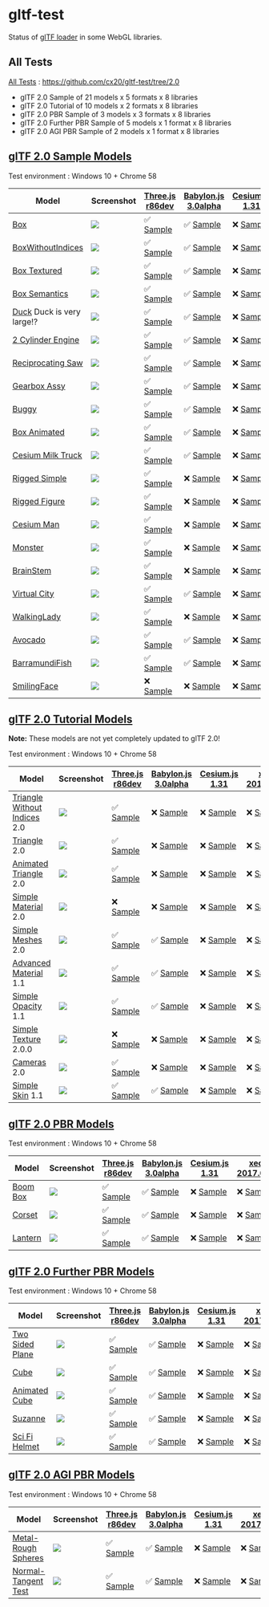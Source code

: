 # gltf-test

Status of [glTF loader](https://github.com/KhronosGroup/glTF#webgl-engines) in some WebGL libraries.

## All Tests

[All Tests]( https://cdn.rawgit.com/cx20/gltf-test/76ef9bba5283658eefb6914c2d20a17fc300826e/index.html ) : https://github.com/cx20/gltf-test/tree/2.0
- glTF 2.0 Sample of 21 models x 5 formats x 8 libraries
- glTF 2.0 Tutorial of 10 models x 2 formats x 8 libraries
- glTF 2.0 PBR Sample of 3 models x 3 formats x 8 libraries
- glTF 2.0 Further PBR Sample of 5 models x 1 format x 8 libraries
- glTF 2.0 AGI PBR Sample of 2 models x 1 format x 8 libraries

## [glTF 2.0 Sample Models](https://github.com/lasalvavida/glTF-Sample-Models/tree/2.0/2.0)

Test environment : Windows 10 + Chrome 58

|Model                                               |Screenshot                                                    |[Three.js r86dev](https://github.com/mrdoob/three.js/tree/dev/examples/js/loaders/GLTF2Loader.js)                                                                           |[Babylon.js 3.0alpha](https://github.com/BabylonJS/Babylon.js/tree/master/loaders/src/glTF)                                                                                                     |[Cesium.js 1.31](https://github.com/AnalyticalGraphicsInc/cesium/)                                                                                             |[xeogl 2017.04.24](https://github.com/xeolabs/xeogl/tree/master/src/models/gltf)                                                                                             |[GLBoost r2dev](https://github.com/emadurandal/GLBoost/blob/master/src/js/middle_level/loader/GLTFLoader.js)                                                                     |[Grimoire.js 2017.05.08](https://github.com/GrimoireGL/grimoirejs-gltf)                                                                                                             |
|----------------------------------------------------|--------------------------------------------------------------|----------------------------------------------------------------------------------------------------------------------------------------------------------------------------|------------------------------------------------------------------------------------------------------------------------------------------------------------------------------------------------|---------------------------------------------------------------------------------------------------------------------------------------------------------------|-----------------------------------------------------------------------------------------------------------------------------------------------------------------------------|---------------------------------------------------------------------------------------------------------------------------------------------------------------------------------|------------------------------------------------------------------------------------------------------------------------------------------------------------------------------------|
|[Box](sampleModels/Box)                             |![](sampleModels/Box/screenshot/screenshot.png)               |:white_check_mark: [Sample](https://cdn.rawgit.com/cx20/gltf-test/76ef9bba5283658eefb6914c2d20a17fc300826e/examples/threejs/index.html?model=Box&scale=1)                   |:white_check_mark: [Sample](https://cdn.rawgit.com/cx20/gltf-test/76ef9bba5283658eefb6914c2d20a17fc300826e/examples/babylonjs/index.html?model=Box&scale=1)                                     |:x: [Sample](https://cdn.rawgit.com/cx20/gltf-test/76ef9bba5283658eefb6914c2d20a17fc300826e/examples/cesium/index.html?model=Box)               |:x: [Sample](https://cdn.rawgit.com/cx20/gltf-test/76ef9bba5283658eefb6914c2d20a17fc300826e/examples/xeogl/index.html?model=Box&scale=1)                                                    |:x: [Sample](https://cdn.rawgit.com/cx20/gltf-test/76ef9bba5283658eefb6914c2d20a17fc300826e/examples/glboost/index.html?model=Box&scale=1)                                       |:x: [Sample](https://cdn.rawgit.com/cx20/gltf-test/76ef9bba5283658eefb6914c2d20a17fc300826e/examples/grimoiregl/index.html?model=Box&scale=1)                                       |
|[BoxWithoutIndices](sampleModels/BoxWithoutIndices) |![](sampleModels/BoxWithoutIndices/screenshot/screenshot.png) |:white_check_mark: [Sample](https://cdn.rawgit.com/cx20/gltf-test/76ef9bba5283658eefb6914c2d20a17fc300826e/examples/threejs/index.html?model=BoxWithoutIndices&scale=1)     |:white_check_mark: [Sample](https://cdn.rawgit.com/cx20/gltf-test/76ef9bba5283658eefb6914c2d20a17fc300826e/examples/babylonjs/index.html?model=BoxWithoutIndices&scale=1)                       |:x: [Sample](https://cdn.rawgit.com/cx20/gltf-test/76ef9bba5283658eefb6914c2d20a17fc300826e/examples/cesium/index.html?model=BoxWithoutIndices) |:x: [Sample](https://cdn.rawgit.com/cx20/gltf-test/76ef9bba5283658eefb6914c2d20a17fc300826e/examples/xeogl/index.html?model=BoxWithoutIndices&scale=1)                                      |:x: [Sample](https://cdn.rawgit.com/cx20/gltf-test/76ef9bba5283658eefb6914c2d20a17fc300826e/examples/glboost/index.html?model=BoxWithoutIndices&scale=1)                         |:x: [Sample](https://cdn.rawgit.com/cx20/gltf-test/76ef9bba5283658eefb6914c2d20a17fc300826e/examples/grimoiregl/index.html?model=BoxWithoutIndices&scale=1)                         |
|[Box Textured](sampleModels/BoxTextured)            |![](sampleModels/BoxTextured/screenshot/screenshot.png)       |:white_check_mark: [Sample](https://cdn.rawgit.com/cx20/gltf-test/76ef9bba5283658eefb6914c2d20a17fc300826e/examples/threejs/index.html?model=BoxTextured&scale=1)           |:white_check_mark: [Sample](https://cdn.rawgit.com/cx20/gltf-test/76ef9bba5283658eefb6914c2d20a17fc300826e/examples/babylonjs/index.html?model=BoxTextured&scale=1)                             |:x: [Sample](https://cdn.rawgit.com/cx20/gltf-test/76ef9bba5283658eefb6914c2d20a17fc300826e/examples/cesium/index.html?model=BoxTextured)       |:x: [Sample](https://cdn.rawgit.com/cx20/gltf-test/76ef9bba5283658eefb6914c2d20a17fc300826e/examples/xeogl/index.html?model=BoxTextured&scale=1)                                            |:x: [Sample](https://cdn.rawgit.com/cx20/gltf-test/76ef9bba5283658eefb6914c2d20a17fc300826e/examples/glboost/index.html?model=BoxTextured&scale=1)                               |:white_check_mark: [Sample](https://cdn.rawgit.com/cx20/gltf-test/76ef9bba5283658eefb6914c2d20a17fc300826e/examples/grimoiregl/index.html?model=BoxTextured&scale=1)                |
|[Box Semantics](sampleModels/BoxSemantics)          |![](sampleModels/BoxSemantics/screenshot/screenshot.png)      |:white_check_mark: [Sample](https://cdn.rawgit.com/cx20/gltf-test/76ef9bba5283658eefb6914c2d20a17fc300826e/examples/threejs/index.html?model=BoxSemantics&scale=1)          |:white_check_mark: [Sample](https://cdn.rawgit.com/cx20/gltf-test/76ef9bba5283658eefb6914c2d20a17fc300826e/examples/babylonjs/index.html?model=BoxSemantics&scale=1)                            |:x: [Sample](https://cdn.rawgit.com/cx20/gltf-test/76ef9bba5283658eefb6914c2d20a17fc300826e/examples/cesium/index.html?model=BoxSemantics)      |:x: [Sample](https://cdn.rawgit.com/cx20/gltf-test/76ef9bba5283658eefb6914c2d20a17fc300826e/examples/xeogl/index.html?model=BoxSemantics&scale=1)                                           |:x: [Sample](https://cdn.rawgit.com/cx20/gltf-test/76ef9bba5283658eefb6914c2d20a17fc300826e/examples/glboost/index.html?model=BoxSemantics&scale=1)                              |:white_check_mark: [Sample](https://cdn.rawgit.com/cx20/gltf-test/76ef9bba5283658eefb6914c2d20a17fc300826e/examples/grimoiregl/index.html?model=BoxSemantics&scale=1)               |
|[Duck](sampleModels/Duck) Duck is very large!?      |![](sampleModels/Duck/screenshot/screenshot.png)              |:white_check_mark: [Sample](https://cdn.rawgit.com/cx20/gltf-test/76ef9bba5283658eefb6914c2d20a17fc300826e/examples/threejs/index.html?model=Duck&scale=1)                  |:white_check_mark: [Sample](https://cdn.rawgit.com/cx20/gltf-test/76ef9bba5283658eefb6914c2d20a17fc300826e/examples/babylonjs/index.html?model=Duck&scale=1)                                    |:x: [Sample](https://cdn.rawgit.com/cx20/gltf-test/76ef9bba5283658eefb6914c2d20a17fc300826e/examples/cesium/index.html?model=Duck)              |:x: [Sample](https://cdn.rawgit.com/cx20/gltf-test/76ef9bba5283658eefb6914c2d20a17fc300826e/examples/xeogl/index.html?model=Duck&scale=1)                                                   |:x: [Sample](https://cdn.rawgit.com/cx20/gltf-test/76ef9bba5283658eefb6914c2d20a17fc300826e/examples/glboost/index.html?model=Duck&scale=1)                                      |:white_check_mark: [Sample](https://cdn.rawgit.com/cx20/gltf-test/76ef9bba5283658eefb6914c2d20a17fc300826e/examples/grimoiregl/index.html?model=Duck&scale=1)                       |
|[2 Cylinder Engine](sampleModels/2CylinderEngine)   |![](sampleModels/2CylinderEngine/screenshot/screenshot.png)   |:white_check_mark: [Sample](https://cdn.rawgit.com/cx20/gltf-test/76ef9bba5283658eefb6914c2d20a17fc300826e/examples/threejs/index.html?model=2CylinderEngine&scale=0.005)   |:white_check_mark: [Sample](https://cdn.rawgit.com/cx20/gltf-test/76ef9bba5283658eefb6914c2d20a17fc300826e/examples/babylonjs/index.html?model=2CylinderEngine&scale=0.005)                     |:x: [Sample](https://cdn.rawgit.com/cx20/gltf-test/76ef9bba5283658eefb6914c2d20a17fc300826e/examples/cesium/index.html?model=2CylinderEngine)   |:x: [Sample](https://cdn.rawgit.com/cx20/gltf-test/76ef9bba5283658eefb6914c2d20a17fc300826e/examples/xeogl/index.html?model=2CylinderEngine&scale=0.005)                                    |:x: [Sample](https://cdn.rawgit.com/cx20/gltf-test/76ef9bba5283658eefb6914c2d20a17fc300826e/examples/glboost/index.html?model=2CylinderEngine&scale=0.005)                       |:x: [Sample](https://cdn.rawgit.com/cx20/gltf-test/76ef9bba5283658eefb6914c2d20a17fc300826e/examples/grimoiregl/index.html?model=2CylinderEngine&scale=0.005)                       |
|[Reciprocating Saw](sampleModels/ReciprocatingSaw)  |![](sampleModels/ReciprocatingSaw/screenshot/screenshot.png)  |:white_check_mark: [Sample](https://cdn.rawgit.com/cx20/gltf-test/76ef9bba5283658eefb6914c2d20a17fc300826e/examples/threejs/index.html?model=ReciprocatingSaw&scale=0.01)   |:white_check_mark: [Sample](https://cdn.rawgit.com/cx20/gltf-test/76ef9bba5283658eefb6914c2d20a17fc300826e/examples/babylonjs/index.html?model=ReciprocatingSaw&scale=0.01)                     |:x: [Sample](https://cdn.rawgit.com/cx20/gltf-test/76ef9bba5283658eefb6914c2d20a17fc300826e/examples/cesium/index.html?model=ReciprocatingSaw)  |:x: [Sample](https://cdn.rawgit.com/cx20/gltf-test/76ef9bba5283658eefb6914c2d20a17fc300826e/examples/xeogl/index.html?model=ReciprocatingSaw&scale=0.01)                                    |:x: [Sample](https://cdn.rawgit.com/cx20/gltf-test/76ef9bba5283658eefb6914c2d20a17fc300826e/examples/glboost/index.html?model=ReciprocatingSaw&scale=0.01)                       |:x: [Sample](https://cdn.rawgit.com/cx20/gltf-test/76ef9bba5283658eefb6914c2d20a17fc300826e/examples/grimoiregl/index.html?model=ReciprocatingSaw&scale=0.01)                       |
|[Gearbox Assy](sampleModels/GearboxAssy)            |![](sampleModels/GearboxAssy/screenshot/screenshot.png)       |:white_check_mark: [Sample](https://cdn.rawgit.com/cx20/gltf-test/76ef9bba5283658eefb6914c2d20a17fc300826e/examples/threejs/index.html?model=GearboxAssy&scale=1)           |:white_check_mark: [Sample](https://cdn.rawgit.com/cx20/gltf-test/76ef9bba5283658eefb6914c2d20a17fc300826e/examples/babylonjs/index.html?model=GearboxAssy&scale=1)                             |:x: [Sample](https://cdn.rawgit.com/cx20/gltf-test/76ef9bba5283658eefb6914c2d20a17fc300826e/examples/cesium/index.html?model=GearboxAssy)       |:x: [Sample](https://cdn.rawgit.com/cx20/gltf-test/76ef9bba5283658eefb6914c2d20a17fc300826e/examples/xeogl/index.html?model=GearboxAssy&scale=1)                                            |:x: [Sample](https://cdn.rawgit.com/cx20/gltf-test/76ef9bba5283658eefb6914c2d20a17fc300826e/examples/glboost/index.html?model=GearboxAssy&scale=1)                               |:x: [Sample](https://cdn.rawgit.com/cx20/gltf-test/76ef9bba5283658eefb6914c2d20a17fc300826e/examples/grimoiregl/index.html?model=GearboxAssy&scale=1)                               |
|[Buggy](sampleModels/Buggy)                         |![](sampleModels/Buggy/screenshot/screenshot.png)             |:white_check_mark: [Sample](https://cdn.rawgit.com/cx20/gltf-test/76ef9bba5283658eefb6914c2d20a17fc300826e/examples/threejs/index.html?model=Buggy&scale=0.02)              |:white_check_mark: [Sample](https://cdn.rawgit.com/cx20/gltf-test/76ef9bba5283658eefb6914c2d20a17fc300826e/examples/babylonjs/index.html?model=Buggy&scale=0.02)                                |:x: [Sample](https://cdn.rawgit.com/cx20/gltf-test/76ef9bba5283658eefb6914c2d20a17fc300826e/examples/cesium/index.html?model=Buggy)             |:x: [Sample](https://cdn.rawgit.com/cx20/gltf-test/76ef9bba5283658eefb6914c2d20a17fc300826e/examples/xeogl/index.html?model=Buggy&scale=0.02)                                               |:x: [Sample](https://cdn.rawgit.com/cx20/gltf-test/76ef9bba5283658eefb6914c2d20a17fc300826e/examples/glboost/index.html?model=Buggy&scale=0.02)                                  |:x: [Sample](https://cdn.rawgit.com/cx20/gltf-test/76ef9bba5283658eefb6914c2d20a17fc300826e/examples/grimoiregl/index.html?model=Buggy&scale=0.02)                                  |
|[Box Animated](sampleModels/BoxAnimated)            |![](sampleModels/BoxAnimated/screenshot/screenshot.gif)       |:white_check_mark: [Sample](https://cdn.rawgit.com/cx20/gltf-test/76ef9bba5283658eefb6914c2d20a17fc300826e/examples/threejs/index.html?model=BoxAnimated&scale=0.5)         |:white_check_mark: [Sample](https://cdn.rawgit.com/cx20/gltf-test/76ef9bba5283658eefb6914c2d20a17fc300826e/examples/babylonjs/index.html?model=BoxAnimated&scale=0.5)                           |:x: [Sample](https://cdn.rawgit.com/cx20/gltf-test/76ef9bba5283658eefb6914c2d20a17fc300826e/examples/cesium/index.html?model=BoxAnimated)                      |:x: [Sample](https://cdn.rawgit.com/cx20/gltf-test/76ef9bba5283658eefb6914c2d20a17fc300826e/examples/xeogl/index.html?model=BoxAnimated&scale=0.5)                           |:x: [Sample](https://cdn.rawgit.com/cx20/gltf-test/76ef9bba5283658eefb6914c2d20a17fc300826e/examples/glboost/index.html?model=BoxAnimated&scale=0.5)                             |:x: [Sample](https://cdn.rawgit.com/cx20/gltf-test/76ef9bba5283658eefb6914c2d20a17fc300826e/examples/grimoiregl/index.html?model=BoxAnimated&scale=0.5)                             |
|[Cesium Milk Truck](sampleModels/CesiumMilkTruck)   |![](sampleModels/CesiumMilkTruck/screenshot/screenshot.gif)   |:white_check_mark: [Sample](https://cdn.rawgit.com/cx20/gltf-test/76ef9bba5283658eefb6914c2d20a17fc300826e/examples/threejs/index.html?model=CesiumMilkTruck&scale=0.5)     |:white_check_mark: [Sample](https://cdn.rawgit.com/cx20/gltf-test/76ef9bba5283658eefb6914c2d20a17fc300826e/examples/babylonjs/index.html?model=CesiumMilkTruck&scale=0.5)                       |:x: [Sample](https://cdn.rawgit.com/cx20/gltf-test/76ef9bba5283658eefb6914c2d20a17fc300826e/examples/cesium/index.html?model=CesiumMilkTruck)                  |:x: [Sample](https://cdn.rawgit.com/cx20/gltf-test/76ef9bba5283658eefb6914c2d20a17fc300826e/examples/xeogl/index.html?model=CesiumMilkTruck&scale=0.5)                       |:x: [Sample](https://cdn.rawgit.com/cx20/gltf-test/76ef9bba5283658eefb6914c2d20a17fc300826e/examples/glboost/index.html?model=CesiumMilkTruck&scale=0.5)                         |:x: [Sample](https://cdn.rawgit.com/cx20/gltf-test/76ef9bba5283658eefb6914c2d20a17fc300826e/examples/grimoiregl/index.html?model=CesiumMilkTruck&scale=0.5)                         |
|[Rigged Simple](sampleModels/RiggedSimple)          |![](sampleModels/RiggedSimple/screenshot/screenshot.gif)      |:white_check_mark: [Sample](https://cdn.rawgit.com/cx20/gltf-test/76ef9bba5283658eefb6914c2d20a17fc300826e/examples/threejs/index.html?model=RiggedSimple&scale=0.2)        |:x: [Sample](https://cdn.rawgit.com/cx20/gltf-test/76ef9bba5283658eefb6914c2d20a17fc300826e/examples/babylonjs/index.html?model=RiggedSimple&scale=0.2)                                         |:x: [Sample](https://cdn.rawgit.com/cx20/gltf-test/76ef9bba5283658eefb6914c2d20a17fc300826e/examples/cesium/index.html?model=RiggedSimple)                     |:x: [Sample](https://cdn.rawgit.com/cx20/gltf-test/76ef9bba5283658eefb6914c2d20a17fc300826e/examples/xeogl/index.html?model=RiggedSimple&scale=0.2)                          |:x: [Sample](https://cdn.rawgit.com/cx20/gltf-test/76ef9bba5283658eefb6914c2d20a17fc300826e/examples/glboost/index.html?model=RiggedSimple&scale=0.2)                            |:x: [Sample](https://cdn.rawgit.com/cx20/gltf-test/76ef9bba5283658eefb6914c2d20a17fc300826e/examples/grimoiregl/index.html?model=RiggedSimple&scale=0.2)                            |
|[Rigged Figure](sampleModels/RiggedFigure)          |![](sampleModels/RiggedFigure/screenshot/screenshot.gif)      |:white_check_mark: [Sample](https://cdn.rawgit.com/cx20/gltf-test/76ef9bba5283658eefb6914c2d20a17fc300826e/examples/threejs/index.html?model=RiggedFigure&scale=1)          |:x: [Sample](https://cdn.rawgit.com/cx20/gltf-test/76ef9bba5283658eefb6914c2d20a17fc300826e/examples/babylonjs/index.html?model=RiggedFigure&scale=1)                                           |:x: [Sample](https://cdn.rawgit.com/cx20/gltf-test/76ef9bba5283658eefb6914c2d20a17fc300826e/examples/cesium/index.html?model=RiggedFigure)                     |:x: [Sample](https://cdn.rawgit.com/cx20/gltf-test/76ef9bba5283658eefb6914c2d20a17fc300826e/examples/xeogl/index.html?model=RiggedFigure&scale=1)                            |:x: [Sample](https://cdn.rawgit.com/cx20/gltf-test/76ef9bba5283658eefb6914c2d20a17fc300826e/examples/glboost/index.html?model=RiggedFigure&scale=1)                              |:x: [Sample](https://cdn.rawgit.com/cx20/gltf-test/76ef9bba5283658eefb6914c2d20a17fc300826e/examples/grimoiregl/index.html?model=RiggedFigure&scale=1)                              |
|[Cesium Man](sampleModels/CesiumMan)                |![](sampleModels/CesiumMan/screenshot/screenshot.gif)         |:white_check_mark: [Sample](https://cdn.rawgit.com/cx20/gltf-test/76ef9bba5283658eefb6914c2d20a17fc300826e/examples/threejs/index.html?model=CesiumMan&scale=1)             |:x: [Sample](https://cdn.rawgit.com/cx20/gltf-test/76ef9bba5283658eefb6914c2d20a17fc300826e/examples/babylonjs/index.html?model=CesiumMan&scale=1)                                              |:x: [Sample](https://cdn.rawgit.com/cx20/gltf-test/76ef9bba5283658eefb6914c2d20a17fc300826e/examples/cesium/index.html?model=CesiumMan)                        |:x: [Sample](https://cdn.rawgit.com/cx20/gltf-test/76ef9bba5283658eefb6914c2d20a17fc300826e/examples/xeogl/index.html?model=CesiumMan&scale=1)                               |:x: [Sample](https://cdn.rawgit.com/cx20/gltf-test/76ef9bba5283658eefb6914c2d20a17fc300826e/examples/glboost/index.html?model=CesiumMan&scale=1)                                 |:x: [Sample](https://cdn.rawgit.com/cx20/gltf-test/76ef9bba5283658eefb6914c2d20a17fc300826e/examples/grimoiregl/index.html?model=CesiumMan&scale=1)                                 |
|[Monster](sampleModels/Monster)                     |![](sampleModels/Monster/screenshot/screenshot.gif)           |:white_check_mark: [Sample](https://cdn.rawgit.com/cx20/gltf-test/76ef9bba5283658eefb6914c2d20a17fc300826e/examples/threejs/index.html?model=Monster&scale=0.05)            |:x: [Sample](https://cdn.rawgit.com/cx20/gltf-test/76ef9bba5283658eefb6914c2d20a17fc300826e/examples/babylonjs/index.html?model=Monster&scale=0.05)                                             |:x: [Sample](https://cdn.rawgit.com/cx20/gltf-test/76ef9bba5283658eefb6914c2d20a17fc300826e/examples/cesium/index.html?model=Monster)                          |:x: [Sample](https://cdn.rawgit.com/cx20/gltf-test/76ef9bba5283658eefb6914c2d20a17fc300826e/examples/xeogl/index.html?model=Monster&scale=0.05)                              |:x: [Sample](https://cdn.rawgit.com/cx20/gltf-test/76ef9bba5283658eefb6914c2d20a17fc300826e/examples/glboost/index.html?model=Monster&scale=0.05)                                |:x: [Sample](https://cdn.rawgit.com/cx20/gltf-test/76ef9bba5283658eefb6914c2d20a17fc300826e/examples/grimoiregl/index.html?model=Monster&scale=0.05)                                |
|[BrainStem](sampleModels/BrainStem)                 |![](sampleModels/BrainStem/screenshot/screenshot.gif)         |:white_check_mark: [Sample](https://cdn.rawgit.com/cx20/gltf-test/76ef9bba5283658eefb6914c2d20a17fc300826e/examples/threejs/index.html?model=BrainStem&scale=1)             |:x: [Sample](https://cdn.rawgit.com/cx20/gltf-test/76ef9bba5283658eefb6914c2d20a17fc300826e/examples/babylonjs/index.html?model=BrainStem&scale=1)                                              |:x: [Sample](https://cdn.rawgit.com/cx20/gltf-test/76ef9bba5283658eefb6914c2d20a17fc300826e/examples/cesium/index.html?model=BrainStem)                        |:x: [Sample](https://cdn.rawgit.com/cx20/gltf-test/76ef9bba5283658eefb6914c2d20a17fc300826e/examples/xeogl/index.html?model=BrainStem&scale=1)                               |:x: [Sample](https://cdn.rawgit.com/cx20/gltf-test/76ef9bba5283658eefb6914c2d20a17fc300826e/examples/glboost/index.html?model=BrainStem&scale=1)                                 |:x: [Sample](https://cdn.rawgit.com/cx20/gltf-test/76ef9bba5283658eefb6914c2d20a17fc300826e/examples/grimoiregl/index.html?model=BrainStem&scale=1)                                 |
|[Virtual City](sampleModels/VC)                     |![](sampleModels/VC/screenshot/screenshot.gif)                |:white_check_mark: [Sample](https://cdn.rawgit.com/cx20/gltf-test/76ef9bba5283658eefb6914c2d20a17fc300826e/examples/threejs/index.html?model=VC&scale=0.2)                  |:white_check_mark: [Sample](https://cdn.rawgit.com/cx20/gltf-test/76ef9bba5283658eefb6914c2d20a17fc300826e/examples/babylonjs/index.html?model=VC&scale=0.2)                                    |:x: [Sample](https://cdn.rawgit.com/cx20/gltf-test/76ef9bba5283658eefb6914c2d20a17fc300826e/examples/cesium/index.html?model=VC)                               |:x: [Sample](https://cdn.rawgit.com/cx20/gltf-test/76ef9bba5283658eefb6914c2d20a17fc300826e/examples/xeogl/index.html?model=VC&scale=0.2)                                    |:x: [Sample](https://cdn.rawgit.com/cx20/gltf-test/76ef9bba5283658eefb6914c2d20a17fc300826e/examples/glboost/index.html?model=VC&scale=0.2)                                      |:x: [Sample](https://cdn.rawgit.com/cx20/gltf-test/76ef9bba5283658eefb6914c2d20a17fc300826e/examples/grimoiregl/index.html?model=VC&scale=0.2)                                      |
|[WalkingLady](sampleModels/WalkingLady)             |![](sampleModels/WalkingLady/screenshot/screenshot.gif)       |:white_check_mark: [Sample](https://cdn.rawgit.com/cx20/gltf-test/76ef9bba5283658eefb6914c2d20a17fc300826e/examples/threejs/index.html?model=WalkingLady&scale=1)           |:x: [Sample](https://cdn.rawgit.com/cx20/gltf-test/76ef9bba5283658eefb6914c2d20a17fc300826e/examples/babylonjs/index.html?model=WalkingLady&scale=1)                                            |:x: [Sample](https://cdn.rawgit.com/cx20/gltf-test/76ef9bba5283658eefb6914c2d20a17fc300826e/examples/cesium/index.html?model=WalkingLady)                      |:x: [Sample](https://cdn.rawgit.com/cx20/gltf-test/76ef9bba5283658eefb6914c2d20a17fc300826e/examples/xeogl/index.html?model=WalkingLady&scale=1)                             |:x: [Sample](https://cdn.rawgit.com/cx20/gltf-test/76ef9bba5283658eefb6914c2d20a17fc300826e/examples/glboost/index.html?model=WalkingLady&scale=1)                               |:x: [Sample](https://cdn.rawgit.com/cx20/gltf-test/76ef9bba5283658eefb6914c2d20a17fc300826e/examples/grimoiregl/index.html?model=WalkingLady&scale=1)                               |
|[Avocado](sampleModels/Avocado)                     |![](sampleModels/Avocado/screenshot/screenshot.png)           |:white_check_mark: [Sample](https://cdn.rawgit.com/cx20/gltf-test/76ef9bba5283658eefb6914c2d20a17fc300826e/examples/threejs/index.html?model=Avocado&scale=0.5)             |:white_check_mark: [Sample](https://cdn.rawgit.com/cx20/gltf-test/76ef9bba5283658eefb6914c2d20a17fc300826e/examples/babylonjs/index.html?model=Avocado&scale=0.5)                               |:x: [Sample](https://cdn.rawgit.com/cx20/gltf-test/76ef9bba5283658eefb6914c2d20a17fc300826e/examples/cesium/index.html?model=Avocado)           |:x: [Sample](https://cdn.rawgit.com/cx20/gltf-test/76ef9bba5283658eefb6914c2d20a17fc300826e/examples/xeogl/index.html?model=Avocado&scale=0.5)                                              |:x: [Sample](https://cdn.rawgit.com/cx20/gltf-test/76ef9bba5283658eefb6914c2d20a17fc300826e/examples/glboost/index.html?model=Avocado&scale=0.5)                                 |:white_check_mark: [Sample](https://cdn.rawgit.com/cx20/gltf-test/76ef9bba5283658eefb6914c2d20a17fc300826e/examples/grimoiregl/index.html?model=Avocado&scale=0.5)                  |
|[BarramundiFish](sampleModels/BarramundiFish)       |![](sampleModels/BarramundiFish/screenshot/screenshot.png)    |:white_check_mark: [Sample](https://cdn.rawgit.com/cx20/gltf-test/76ef9bba5283658eefb6914c2d20a17fc300826e/examples/threejs/index.html?model=BarramundiFish&scale=0.05)     |:white_check_mark: [Sample](https://cdn.rawgit.com/cx20/gltf-test/76ef9bba5283658eefb6914c2d20a17fc300826e/examples/babylonjs/index.html?model=BarramundiFish&scale=0.05)                       |:x: [Sample](https://cdn.rawgit.com/cx20/gltf-test/76ef9bba5283658eefb6914c2d20a17fc300826e/examples/cesium/index.html?model=BarramundiFish)    |:x: [Sample](https://cdn.rawgit.com/cx20/gltf-test/76ef9bba5283658eefb6914c2d20a17fc300826e/examples/xeogl/index.html?model=BarramundiFish&scale=0.05)                                      |:x: [Sample](https://cdn.rawgit.com/cx20/gltf-test/76ef9bba5283658eefb6914c2d20a17fc300826e/examples/glboost/index.html?model=BarramundiFish&scale=0.05)                         |:white_check_mark: [Sample](https://cdn.rawgit.com/cx20/gltf-test/76ef9bba5283658eefb6914c2d20a17fc300826e/examples/grimoiregl/index.html?model=BarramundiFish&scale=0.05)          |
|[SmilingFace](sampleModels/SmilingFace)             |![](sampleModels/SmilingFace/screenshot/screenshot.png)       |:x: [Sample](https://cdn.rawgit.com/cx20/gltf-test/76ef9bba5283658eefb6914c2d20a17fc300826e/examples/threejs/index.html?model=SmilingFace&scale=1.0)                        |:x: [Sample](https://cdn.rawgit.com/cx20/gltf-test/76ef9bba5283658eefb6914c2d20a17fc300826e/examples/babylonjs/index.html?model=SmilingFace&scale=1.0)                                          |:x: [Sample](https://cdn.rawgit.com/cx20/gltf-test/76ef9bba5283658eefb6914c2d20a17fc300826e/examples/cesium/index.html?model=SmilingFace)       |:x: [Sample](https://cdn.rawgit.com/cx20/gltf-test/76ef9bba5283658eefb6914c2d20a17fc300826e/examples/xeogl/index.html?model=SmilingFace&scale=1.0)                                          |:x: [Sample](https://cdn.rawgit.com/cx20/gltf-test/76ef9bba5283658eefb6914c2d20a17fc300826e/examples/glboost/index.html?model=SmilingFace&scale=1.0)                             |:white_check_mark: [Sample](https://cdn.rawgit.com/cx20/gltf-test/76ef9bba5283658eefb6914c2d20a17fc300826e/examples/grimoiregl/index.html?model=SmilingFace&scale=1.0)              |

## [glTF 2.0 Tutorial Models](https://github.com/javagl/gltfTutorialModels/tree/2.0)

**Note:** These models are not yet completely updated to glTF 2.0!

Test environment : Windows 10 + Chrome 58

|Model                                                                 |Screenshot                                                          |[Three.js r86dev](https://github.com/mrdoob/three.js/tree/dev/examples/js/loaders/GLTF2Loader.js)                                                                                                             |[Babylon.js 3.0alpha](https://github.com/BabylonJS/Babylon.js/tree/master/loaders/src/glTF)                                                                                                                           |[Cesium.js 1.31](https://github.com/AnalyticalGraphicsInc/cesium/)                                                                                                                                      |[xeogl 2017.04.24](https://github.com/xeolabs/xeogl/tree/master/src/models/gltf)                                                                                                             |[GLBoost r2dev](https://github.com/emadurandal/GLBoost/blob/master/src/js/middle_level/loader/GLTFLoader.js)                                                                                                  |[Grimoire.js 2017.05.08](https://github.com/GrimoireGL/grimoirejs-gltf)                                                                                                                           |
|----------------------------------------------------------------------|--------------------------------------------------------------------|--------------------------------------------------------------------------------------------------------------------------------------------------------------------------------------------------------------|----------------------------------------------------------------------------------------------------------------------------------------------------------------------------------------------------------------------|--------------------------------------------------------------------------------------------------------------------------------------------------------------------------------------------------------|---------------------------------------------------------------------------------------------------------------------------------------------------------------------------------------------|--------------------------------------------------------------------------------------------------------------------------------------------------------------------------------------------------------------|--------------------------------------------------------------------------------------------------------------------------------------------------------------------------------------------------|
|[Triangle Without Indices](tutorialModels/TriangleWithoutIndices) 2.0 |![](tutorialModels/TriangleWithoutIndices/screenshot/screenshot.png)|:white_check_mark: [Sample](https://cdn.rawgit.com/cx20/gltf-test/76ef9bba5283658eefb6914c2d20a17fc300826e/examples/threejs/index.html?category=tutorialModels&model=TriangleWithoutIndices&scale=1&type=glTF)|:x: [Sample](https://cdn.rawgit.com/cx20/gltf-test/76ef9bba5283658eefb6914c2d20a17fc300826e/examples/babylonjs/index.html?category=tutorialModels&model=TriangleWithoutIndices&scale=1&type=glTF)                     |:x: [Sample](https://cdn.rawgit.com/cx20/gltf-test/76ef9bba5283658eefb6914c2d20a17fc300826e/examples/cesium/index.html?category=tutorialModels&model=TriangleWithoutIndices&scale=1&type=glTF)          |:x: [Sample](https://cdn.rawgit.com/cx20/gltf-test/76ef9bba5283658eefb6914c2d20a17fc300826e/examples/xeogl/index.html?category=tutorialModels&model=TriangleWithoutIndices&scale=1&type=glTF)|:x: [Sample](https://cdn.rawgit.com/cx20/gltf-test/76ef9bba5283658eefb6914c2d20a17fc300826e/examples/glboost/index.html?category=tutorialModels&model=TriangleWithoutIndices&scale=1&type=glTF)               |:x: [Sample](https://cdn.rawgit.com/cx20/gltf-test/76ef9bba5283658eefb6914c2d20a17fc300826e/examples/grimoiregl/index.html?category=tutorialModels&model=TriangleWithoutIndices&scale=1&type=glTF)|
|[Triangle](tutorialModels/Triangle) 2.0                               |![](tutorialModels/Triangle/screenshot/screenshot.png)              |:white_check_mark: [Sample](https://cdn.rawgit.com/cx20/gltf-test/76ef9bba5283658eefb6914c2d20a17fc300826e/examples/threejs/index.html?category=tutorialModels&model=Triangle&scale=1&type=glTF)              |:x: [Sample](https://cdn.rawgit.com/cx20/gltf-test/76ef9bba5283658eefb6914c2d20a17fc300826e/examples/babylonjs/index.html?category=tutorialModels&model=Triangle&scale=1&type=glTF)                                   |:x: [Sample](https://cdn.rawgit.com/cx20/gltf-test/76ef9bba5283658eefb6914c2d20a17fc300826e/examples/cesium/index.html?category=tutorialModels&model=Triangle&scale=1&type=glTF)                        |:x: [Sample](https://cdn.rawgit.com/cx20/gltf-test/76ef9bba5283658eefb6914c2d20a17fc300826e/examples/xeogl/index.html?category=tutorialModels&model=Triangle&scale=1&type=glTF)              |:x: [Sample](https://cdn.rawgit.com/cx20/gltf-test/76ef9bba5283658eefb6914c2d20a17fc300826e/examples/glboost/index.html?category=tutorialModels&model=Triangle&scale=1&type=glTF)                             |:x: [Sample](https://cdn.rawgit.com/cx20/gltf-test/76ef9bba5283658eefb6914c2d20a17fc300826e/examples/grimoiregl/index.html?category=tutorialModels&model=Triangle&scale=1&type=glTF)              |
|[Animated Triangle](tutorialModels/AnimatedTriangle) 2.0              |![](tutorialModels/AnimatedTriangle/screenshot/screenshot.gif)      |:white_check_mark: [Sample](https://cdn.rawgit.com/cx20/gltf-test/76ef9bba5283658eefb6914c2d20a17fc300826e/examples/threejs/index.html?category=tutorialModels&model=AnimatedTriangle&scale=1&type=glTF)      |:x: [Sample](https://cdn.rawgit.com/cx20/gltf-test/76ef9bba5283658eefb6914c2d20a17fc300826e/examples/babylonjs/index.html?category=tutorialModels&model=AnimatedTriangle&scale=1&type=glTF)                           |:x: [Sample](https://cdn.rawgit.com/cx20/gltf-test/76ef9bba5283658eefb6914c2d20a17fc300826e/examples/cesium/index.html?category=tutorialModels&model=AnimatedTriangle&scale=1&type=glTF)                |:x: [Sample](https://cdn.rawgit.com/cx20/gltf-test/76ef9bba5283658eefb6914c2d20a17fc300826e/examples/xeogl/index.html?category=tutorialModels&model=AnimatedTriangle&scale=1&type=glTF)      |:x: [Sample](https://cdn.rawgit.com/cx20/gltf-test/76ef9bba5283658eefb6914c2d20a17fc300826e/examples/glboost/index.html?category=tutorialModels&model=AnimatedTriangle&scale=1&type=glTF)                     |:x: [Sample](https://cdn.rawgit.com/cx20/gltf-test/76ef9bba5283658eefb6914c2d20a17fc300826e/examples/grimoiregl/index.html?category=tutorialModels&model=AnimatedTriangle&scale=1&type=glTF)      |
|[Simple Material](tutorialModels/SimpleMaterial) 2.0                  |![](tutorialModels/SimpleMaterial/screenshot/screenshot.png)        |:x: [Sample](https://cdn.rawgit.com/cx20/gltf-test/76ef9bba5283658eefb6914c2d20a17fc300826e/examples/threejs/index.html?category=tutorialModels&model=SimpleMaterial&scale=1&type=glTF)                       |:x: [Sample](https://cdn.rawgit.com/cx20/gltf-test/76ef9bba5283658eefb6914c2d20a17fc300826e/examples/babylonjs/index.html?category=tutorialModels&model=SimpleMaterial&scale=1&type=glTF)                             |:x: [Sample](https://cdn.rawgit.com/cx20/gltf-test/76ef9bba5283658eefb6914c2d20a17fc300826e/examples/cesium/index.html?category=tutorialModels&model=SimpleMaterial&scale=1&type=glTF)                  |:x: [Sample](https://cdn.rawgit.com/cx20/gltf-test/76ef9bba5283658eefb6914c2d20a17fc300826e/examples/xeogl/index.html?category=tutorialModels&model=SimpleMaterial&scale=1&type=glTF)        |:x: [Sample](https://cdn.rawgit.com/cx20/gltf-test/76ef9bba5283658eefb6914c2d20a17fc300826e/examples/glboost/index.html?category=tutorialModels&model=SimpleMaterial&scale=1&type=glTF)                       |:x: [Sample](https://cdn.rawgit.com/cx20/gltf-test/76ef9bba5283658eefb6914c2d20a17fc300826e/examples/grimoiregl/index.html?category=tutorialModels&model=SimpleMaterial&scale=1&type=glTF)        |
|[Simple Meshes](tutorialModels/SimpleMeshes) 2.0                      |![](tutorialModels/SimpleMeshes/screenshot/screenshot.png)          |:white_check_mark: [Sample](https://cdn.rawgit.com/cx20/gltf-test/76ef9bba5283658eefb6914c2d20a17fc300826e/examples/threejs/index.html?category=tutorialModels&model=SimpleMeshes&scale=1&type=glTF)          |:white_check_mark: [Sample](https://cdn.rawgit.com/cx20/gltf-test/76ef9bba5283658eefb6914c2d20a17fc300826e/examples/babylonjs/index.html?category=tutorialModels&model=SimpleMeshes&scale=1&type=glTF)                |:x: [Sample](https://cdn.rawgit.com/cx20/gltf-test/76ef9bba5283658eefb6914c2d20a17fc300826e/examples/cesium/index.html?category=tutorialModels&model=SimpleMeshes&scale=1&type=glTF)                    |:x: [Sample](https://cdn.rawgit.com/cx20/gltf-test/76ef9bba5283658eefb6914c2d20a17fc300826e/examples/xeogl/index.html?category=tutorialModels&model=SimpleMeshes&scale=1&type=glTF)          |:x: [Sample](https://cdn.rawgit.com/cx20/gltf-test/76ef9bba5283658eefb6914c2d20a17fc300826e/examples/glboost/index.html?category=tutorialModels&model=SimpleMeshes&scale=1&type=glTF)                         |:x: [Sample](https://cdn.rawgit.com/cx20/gltf-test/76ef9bba5283658eefb6914c2d20a17fc300826e/examples/grimoiregl/index.html?category=tutorialModels&model=SimpleMeshes&scale=1&type=glTF)          |
|[Advanced Material](tutorialModels/AdvancedMaterial) 1.1              |![](tutorialModels/AdvancedMaterial/screenshot/screenshot.png)      |:white_check_mark: [Sample](https://cdn.rawgit.com/cx20/gltf-test/76ef9bba5283658eefb6914c2d20a17fc300826e/examples/threejs/index.html?category=tutorialModels&model=AdvancedMaterial&scale=1&type=glTF)      |:white_check_mark: [Sample](https://cdn.rawgit.com/cx20/gltf-test/76ef9bba5283658eefb6914c2d20a17fc300826e/examples/babylonjs/index.html?category=tutorialModels&model=AdvancedMaterial&scale=1&type=glTF)            |:x: [Sample](https://cdn.rawgit.com/cx20/gltf-test/76ef9bba5283658eefb6914c2d20a17fc300826e/examples/cesium/index.html?category=tutorialModels&model=AdvancedMaterial&scale=1&type=glTF)                |:x: [Sample](https://cdn.rawgit.com/cx20/gltf-test/76ef9bba5283658eefb6914c2d20a17fc300826e/examples/xeogl/index.html?category=tutorialModels&model=AdvancedMaterial&scale=1&type=glTF)      |:white_check_mark: [Sample](https://cdn.rawgit.com/cx20/gltf-test/76ef9bba5283658eefb6914c2d20a17fc300826e/examples/glboost/index.html?category=tutorialModels&model=AdvancedMaterial&scale=1&type=glTF)      |:x: [Sample](https://cdn.rawgit.com/cx20/gltf-test/76ef9bba5283658eefb6914c2d20a17fc300826e/examples/grimoiregl/index.html?category=tutorialModels&model=AdvancedMaterial&scale=1&type=glTF)      |
|[Simple Opacity](tutorialModels/SimpleOpacity) 1.1                    |![](tutorialModels/SimpleOpacity/screenshot/screenshot.png)         |:white_check_mark: [Sample](https://cdn.rawgit.com/cx20/gltf-test/76ef9bba5283658eefb6914c2d20a17fc300826e/examples/threejs/index.html?category=tutorialModels&model=SimpleOpacity&scale=1&type=glTF)         |:white_check_mark: [Sample](https://cdn.rawgit.com/cx20/gltf-test/76ef9bba5283658eefb6914c2d20a17fc300826e/examples/babylonjs/index.html?category=tutorialModels&model=SimpleOpacity&scale=1&type=glTF)               |:x: [Sample](https://cdn.rawgit.com/cx20/gltf-test/76ef9bba5283658eefb6914c2d20a17fc300826e/examples/cesium/index.html?category=tutorialModels&model=SimpleOpacity&scale=1&type=glTF)                   |:x: [Sample](https://cdn.rawgit.com/cx20/gltf-test/76ef9bba5283658eefb6914c2d20a17fc300826e/examples/xeogl/index.html?category=tutorialModels&model=SimpleOpacity&scale=1&type=glTF)         |:white_check_mark: [Sample](https://cdn.rawgit.com/cx20/gltf-test/76ef9bba5283658eefb6914c2d20a17fc300826e/examples/glboost/index.html?category=tutorialModels&model=SimpleOpacity&scale=1&type=glTF)         |:x: [Sample](https://cdn.rawgit.com/cx20/gltf-test/76ef9bba5283658eefb6914c2d20a17fc300826e/examples/grimoiregl/index.html?category=tutorialModels&model=SimpleOpacity&scale=1&type=glTF)         |
|[Simple Texture](tutorialModels/SimpleTexture) 2.0.0                  |![](tutorialModels/SimpleTexture/screenshot/screenshot.png)         |:x: [Sample](https://cdn.rawgit.com/cx20/gltf-test/76ef9bba5283658eefb6914c2d20a17fc300826e/examples/threejs/index.html?category=tutorialModels&model=SimpleTexture&scale=1&type=glTF)                        |:x: [Sample](https://cdn.rawgit.com/cx20/gltf-test/76ef9bba5283658eefb6914c2d20a17fc300826e/examples/babylonjs/index.html?category=tutorialModels&model=SimpleTexture&scale=1&type=glTF)                              |:x: [Sample](https://cdn.rawgit.com/cx20/gltf-test/76ef9bba5283658eefb6914c2d20a17fc300826e/examples/cesium/index.html?category=tutorialModels&model=SimpleTexture&scale=1&type=glTF)                   |:x: [Sample](https://cdn.rawgit.com/cx20/gltf-test/76ef9bba5283658eefb6914c2d20a17fc300826e/examples/xeogl/index.html?category=tutorialModels&model=SimpleTexture&scale=1&type=glTF)         |:x: [Sample](https://cdn.rawgit.com/cx20/gltf-test/76ef9bba5283658eefb6914c2d20a17fc300826e/examples/glboost/index.html?category=tutorialModels&model=SimpleTexture&scale=1&type=glTF)                        |:x: [Sample](https://cdn.rawgit.com/cx20/gltf-test/76ef9bba5283658eefb6914c2d20a17fc300826e/examples/grimoiregl/index.html?category=tutorialModels&model=SimpleTexture&scale=1&type=glTF)         |
|[Cameras](tutorialModels/Cameras) 2.0                                 |![](tutorialModels/Cameras/screenshot/screenshot.png)               |:white_check_mark: [Sample](https://cdn.rawgit.com/cx20/gltf-test/76ef9bba5283658eefb6914c2d20a17fc300826e/examples/threejs/index.html?category=tutorialModels&model=Cameras&scale=1&type=glTF)               |:x: [Sample](https://cdn.rawgit.com/cx20/gltf-test/76ef9bba5283658eefb6914c2d20a17fc300826e/examples/babylonjs/index.html?category=tutorialModels&model=Cameras&scale=1&type=glTF)                                    |:x: [Sample](https://cdn.rawgit.com/cx20/gltf-test/76ef9bba5283658eefb6914c2d20a17fc300826e/examples/cesium/index.html?category=tutorialModels&model=Cameras&scale=1&type=glTF)                         |:x: [Sample](https://cdn.rawgit.com/cx20/gltf-test/76ef9bba5283658eefb6914c2d20a17fc300826e/examples/xeogl/index.html?category=tutorialModels&model=Cameras&scale=1&type=glTF)               |:x: [Sample](https://cdn.rawgit.com/cx20/gltf-test/76ef9bba5283658eefb6914c2d20a17fc300826e/examples/glboost/index.html?category=tutorialModels&model=Cameras&scale=1&type=glTF)                              |:x: [Sample](https://cdn.rawgit.com/cx20/gltf-test/76ef9bba5283658eefb6914c2d20a17fc300826e/examples/grimoiregl/index.html?category=tutorialModels&model=Cameras&scale=1&type=glTF)               |
|[Simple Skin](tutorialModels/SimpleSkin) 1.1                          |![](tutorialModels/SimpleSkin/screenshot/screenshot.gif)            |:white_check_mark: [Sample](https://cdn.rawgit.com/cx20/gltf-test/76ef9bba5283658eefb6914c2d20a17fc300826e/examples/threejs/index.html?category=tutorialModels&model=SimpleSkin&scale=1&type=glTF)            |:white_check_mark: [Sample](https://cdn.rawgit.com/cx20/gltf-test/76ef9bba5283658eefb6914c2d20a17fc300826e/examples/babylonjs/index.html?category=tutorialModels&model=SimpleSkin&scale=1&type=glTF)                  |:x: [Sample](https://cdn.rawgit.com/cx20/gltf-test/76ef9bba5283658eefb6914c2d20a17fc300826e/examples/cesium/index.html?category=tutorialModels&model=SimpleSkin&scale=1&type=glTF)                      |:x: [Sample](https://cdn.rawgit.com/cx20/gltf-test/76ef9bba5283658eefb6914c2d20a17fc300826e/examples/xeogl/index.html?category=tutorialModels&model=SimpleSkin&scale=1&type=glTF)            |:white_check_mark: [Sample](https://cdn.rawgit.com/cx20/gltf-test/76ef9bba5283658eefb6914c2d20a17fc300826e/examples/glboost/index.html?category=tutorialModels&model=SimpleSkin&scale=1&type=glTF)            |:x: [Sample](https://cdn.rawgit.com/cx20/gltf-test/76ef9bba5283658eefb6914c2d20a17fc300826e/examples/grimoiregl/index.html?category=tutorialModels&model=SimpleSkin&scale=1&type=glTF)            |


## [glTF 2.0 PBR Models](https://github.com/KhronosGroup/glTF-Sample-Models/tree/master/2.0#pbr-models)

Test environment : Windows 10 + Chrome 58

|Model                                                                 |Screenshot                                                          |[Three.js r86dev](https://github.com/mrdoob/three.js/tree/dev/examples/js/loaders/GLTF2Loader.js)                                                                                                             |[Babylon.js 3.0alpha](https://github.com/BabylonJS/Babylon.js/tree/master/loaders/src/glTF)                                                                                                                           |[Cesium.js 1.31](https://github.com/AnalyticalGraphicsInc/cesium/)                                                                                                                                      |[xeogl 2017.04.24](https://github.com/xeolabs/xeogl/tree/master/src/models/gltf)                                                                                                             |[GLBoost r2dev](https://github.com/emadurandal/GLBoost/blob/master/src/js/middle_level/loader/GLTFLoader.js)                                                                                                  |[Grimoire.js 2017.05.08](https://github.com/GrimoireGL/grimoirejs-gltf)                                                                                                                           |
|----------------------------------------------------------------------|--------------------------------------------------------------------|--------------------------------------------------------------------------------------------------------------------------------------------------------------------------------------------------------------|----------------------------------------------------------------------------------------------------------------------------------------------------------------------------------------------------------------------|--------------------------------------------------------------------------------------------------------------------------------------------------------------------------------------------------------|---------------------------------------------------------------------------------------------------------------------------------------------------------------------------------------------|--------------------------------------------------------------------------------------------------------------------------------------------------------------------------------------------------------------|--------------------------------------------------------------------------------------------------------------------------------------------------------------------------------------------------|
|[Boom Box](tutorialModels/BoomBox)                                    |![](tutorialModels/BoomBox/screenshot/screenshot.jpg)               |:white_check_mark: [Sample](https://cdn.rawgit.com/cx20/gltf-test/76ef9bba5283658eefb6914c2d20a17fc300826e/examples/threejs/index.html?category=tutorialModels&model=BoomBox&scale=1&type=glTF)               |:white_check_mark: [Sample](https://cdn.rawgit.com/cx20/gltf-test/76ef9bba5283658eefb6914c2d20a17fc300826e/examples/babylonjs/index.html?category=tutorialModels&model=BoomBox&scale=1&type=glTF)                     |:x: [Sample](https://cdn.rawgit.com/cx20/gltf-test/76ef9bba5283658eefb6914c2d20a17fc300826e/examples/cesium/index.html?category=tutorialModels&model=BoomBox&scale=1&type=glTF)                         |:x: [Sample](https://cdn.rawgit.com/cx20/gltf-test/76ef9bba5283658eefb6914c2d20a17fc300826e/examples/xeogl/index.html?category=tutorialModels&model=BoomBox&scale=1&type=glTF)               |:x: [Sample](https://cdn.rawgit.com/cx20/gltf-test/76ef9bba5283658eefb6914c2d20a17fc300826e/examples/glboost/index.html?category=tutorialModels&model=BoomBox&scale=1&type=glTF)                              |:white_check_mark: [Sample](https://cdn.rawgit.com/cx20/gltf-test/76ef9bba5283658eefb6914c2d20a17fc300826e/examples/grimoiregl/index.html?category=tutorialModels&model=BoomBox&scale=1&type=glTF)|
|[Corset](tutorialModels/Corset)                                       |![](tutorialModels/Corset/screenshot/screenshot.jpg)                |:white_check_mark: [Sample](https://cdn.rawgit.com/cx20/gltf-test/76ef9bba5283658eefb6914c2d20a17fc300826e/examples/threejs/index.html?category=tutorialModels&model=Corset&scale=1&type=glTF)                |:white_check_mark: [Sample](https://cdn.rawgit.com/cx20/gltf-test/76ef9bba5283658eefb6914c2d20a17fc300826e/examples/babylonjs/index.html?category=tutorialModels&model=Corset&scale=1&type=glTF)                      |:x: [Sample](https://cdn.rawgit.com/cx20/gltf-test/76ef9bba5283658eefb6914c2d20a17fc300826e/examples/cesium/index.html?category=tutorialModels&model=Corset&scale=1&type=glTF)                          |:x: [Sample](https://cdn.rawgit.com/cx20/gltf-test/76ef9bba5283658eefb6914c2d20a17fc300826e/examples/xeogl/index.html?category=tutorialModels&model=Corset&scale=1&type=glTF)                |:x: [Sample](https://cdn.rawgit.com/cx20/gltf-test/76ef9bba5283658eefb6914c2d20a17fc300826e/examples/glboost/index.html?category=tutorialModels&model=Corset&scale=1&type=glTF)                               |:white_check_mark: [Sample](https://cdn.rawgit.com/cx20/gltf-test/76ef9bba5283658eefb6914c2d20a17fc300826e/examples/grimoiregl/index.html?category=tutorialModels&model=Corset&scale=1&type=glTF) |
|[Lantern](tutorialModels/Lantern)                                     |![](tutorialModels/Lantern/screenshot/screenshot.jpg)               |:white_check_mark: [Sample](https://cdn.rawgit.com/cx20/gltf-test/76ef9bba5283658eefb6914c2d20a17fc300826e/examples/threejs/index.html?category=tutorialModels&model=Lantern&scale=1&type=glTF)               |:white_check_mark: [Sample](https://cdn.rawgit.com/cx20/gltf-test/76ef9bba5283658eefb6914c2d20a17fc300826e/examples/babylonjs/index.html?category=tutorialModels&model=Lantern&scale=1&type=glTF)                     |:x: [Sample](https://cdn.rawgit.com/cx20/gltf-test/76ef9bba5283658eefb6914c2d20a17fc300826e/examples/cesium/index.html?category=tutorialModels&model=Lantern&scale=1&type=glTF)                         |:x: [Sample](https://cdn.rawgit.com/cx20/gltf-test/76ef9bba5283658eefb6914c2d20a17fc300826e/examples/xeogl/index.html?category=tutorialModels&model=Lantern&scale=1&type=glTF)               |:x: [Sample](https://cdn.rawgit.com/cx20/gltf-test/76ef9bba5283658eefb6914c2d20a17fc300826e/examples/glboost/index.html?category=tutorialModels&model=Lantern&scale=1&type=glTF)                              |:white_check_mark: [Sample](https://cdn.rawgit.com/cx20/gltf-test/76ef9bba5283658eefb6914c2d20a17fc300826e/examples/grimoiregl/index.html?category=tutorialModels&model=Lantern&scale=1&type=glTF)|


## [glTF 2.0 Further PBR Models](https://github.com/KhronosGroup/glTF-Sample-Models/tree/master/2.0#further-pbr-models)

Test environment : Windows 10 + Chrome 58

|Model                                                                 |Screenshot                                                          |[Three.js r86dev](https://github.com/mrdoob/three.js/tree/dev/examples/js/loaders/GLTF2Loader.js)                                                                                                             |[Babylon.js 3.0alpha](https://github.com/BabylonJS/Babylon.js/tree/master/loaders/src/glTF)                                                                                                                           |[Cesium.js 1.31](https://github.com/AnalyticalGraphicsInc/cesium/)                                                                                                                                      |[xeogl 2017.04.24](https://github.com/xeolabs/xeogl/tree/master/src/models/gltf)                                                                                                             |[GLBoost r2dev](https://github.com/emadurandal/GLBoost/blob/master/src/js/middle_level/loader/GLTFLoader.js)                                                                                                  |[Grimoire.js 2017.05.08](https://github.com/GrimoireGL/grimoirejs-gltf)                                                                                                                           |
|----------------------------------------------------------------------|--------------------------------------------------------------------|--------------------------------------------------------------------------------------------------------------------------------------------------------------------------------------------------------------|----------------------------------------------------------------------------------------------------------------------------------------------------------------------------------------------------------------------|--------------------------------------------------------------------------------------------------------------------------------------------------------------------------------------------------------|---------------------------------------------------------------------------------------------------------------------------------------------------------------------------------------------|--------------------------------------------------------------------------------------------------------------------------------------------------------------------------------------------------------------|--------------------------------------------------------------------------------------------------------------------------------------------------------------------------------------------------|
|[Two Sided Plane](tutorialModels/TwoSidedPlane)                       |![](tutorialModels/TwoSidedPlane/screenshot/screenshot.jpg)         |:white_check_mark: [Sample](https://cdn.rawgit.com/cx20/gltf-test/76ef9bba5283658eefb6914c2d20a17fc300826e/examples/threejs/index.html?category=tutorialModels&model=TwoSidedPlane&scale=1&type=glTF)         |:white_check_mark: [Sample](https://cdn.rawgit.com/cx20/gltf-test/76ef9bba5283658eefb6914c2d20a17fc300826e/examples/babylonjs/index.html?category=tutorialModels&model=TwoSidedPlane&scale=1&type=glTF)               |:x: [Sample](https://cdn.rawgit.com/cx20/gltf-test/76ef9bba5283658eefb6914c2d20a17fc300826e/examples/cesium/index.html?category=tutorialModels&model=TwoSidedPlane&scale=1&type=glTF)                   |:x: [Sample](https://cdn.rawgit.com/cx20/gltf-test/76ef9bba5283658eefb6914c2d20a17fc300826e/examples/xeogl/index.html?category=tutorialModels&model=TwoSidedPlane&scale=1&type=glTF)         |:x: [Sample](https://cdn.rawgit.com/cx20/gltf-test/76ef9bba5283658eefb6914c2d20a17fc300826e/examples/glboost/index.html?category=tutorialModels&model=TwoSidedPlane&scale=1&type=glTF)                        |:white_check_mark: [Sample](https://cdn.rawgit.com/cx20/gltf-test/76ef9bba5283658eefb6914c2d20a17fc300826e/examples/grimoiregl/index.html?category=tutorialModels&model=TwoSidedPlane&scale=1&type=glTF)|
|[Cube](tutorialModels/Cube)                                           |![](tutorialModels/Cube/screenshot/screenshot.jpg)                  |:white_check_mark: [Sample](https://cdn.rawgit.com/cx20/gltf-test/76ef9bba5283658eefb6914c2d20a17fc300826e/examples/threejs/index.html?category=tutorialModels&model=Cube&scale=1&type=glTF)                  |:white_check_mark: [Sample](https://cdn.rawgit.com/cx20/gltf-test/76ef9bba5283658eefb6914c2d20a17fc300826e/examples/babylonjs/index.html?category=tutorialModels&model=Cube&scale=1&type=glTF)                        |:x: [Sample](https://cdn.rawgit.com/cx20/gltf-test/76ef9bba5283658eefb6914c2d20a17fc300826e/examples/cesium/index.html?category=tutorialModels&model=Cube&scale=1&type=glTF)                            |:x: [Sample](https://cdn.rawgit.com/cx20/gltf-test/76ef9bba5283658eefb6914c2d20a17fc300826e/examples/xeogl/index.html?category=tutorialModels&model=Cube&scale=1&type=glTF)                  |:x: [Sample](https://cdn.rawgit.com/cx20/gltf-test/76ef9bba5283658eefb6914c2d20a17fc300826e/examples/glboost/index.html?category=tutorialModels&model=Cube&scale=1&type=glTF)                                 |:white_check_mark: [Sample](https://cdn.rawgit.com/cx20/gltf-test/76ef9bba5283658eefb6914c2d20a17fc300826e/examples/grimoiregl/index.html?category=tutorialModels&model=Cube&scale=1&type=glTF)         |
|[Animated Cube](tutorialModels/AnimatedCube)                          |![](tutorialModels/AnimatedCube/screenshot/screenshot.gif)          |:white_check_mark: [Sample](https://cdn.rawgit.com/cx20/gltf-test/76ef9bba5283658eefb6914c2d20a17fc300826e/examples/threejs/index.html?category=tutorialModels&model=AnimatedCube&scale=1&type=glTF)          |:white_check_mark: [Sample](https://cdn.rawgit.com/cx20/gltf-test/76ef9bba5283658eefb6914c2d20a17fc300826e/examples/babylonjs/index.html?category=tutorialModels&model=AnimatedCube&scale=1&type=glTF)                |:x: [Sample](https://cdn.rawgit.com/cx20/gltf-test/76ef9bba5283658eefb6914c2d20a17fc300826e/examples/cesium/index.html?category=tutorialModels&model=AnimatedCube&scale=1&type=glTF)                    |:x: [Sample](https://cdn.rawgit.com/cx20/gltf-test/76ef9bba5283658eefb6914c2d20a17fc300826e/examples/xeogl/index.html?category=tutorialModels&model=AnimatedCube&scale=1&type=glTF)          |:x: [Sample](https://cdn.rawgit.com/cx20/gltf-test/76ef9bba5283658eefb6914c2d20a17fc300826e/examples/glboost/index.html?category=tutorialModels&model=AnimatedCube&scale=1&type=glTF)                         |:white_check_mark: [Sample](https://cdn.rawgit.com/cx20/gltf-test/76ef9bba5283658eefb6914c2d20a17fc300826e/examples/grimoiregl/index.html?category=tutorialModels&model=AnimatedCube&scale=1&type=glTF) |
|[Suzanne](tutorialModels/Suzanne)                                     |![](tutorialModels/Suzanne/screenshot/screenshot.jpg)               |:white_check_mark: [Sample](https://cdn.rawgit.com/cx20/gltf-test/76ef9bba5283658eefb6914c2d20a17fc300826e/examples/threejs/index.html?category=tutorialModels&model=Suzanne&scale=1&type=glTF)               |:white_check_mark: [Sample](https://cdn.rawgit.com/cx20/gltf-test/76ef9bba5283658eefb6914c2d20a17fc300826e/examples/babylonjs/index.html?category=tutorialModels&model=Suzanne&scale=1&type=glTF)                     |:x: [Sample](https://cdn.rawgit.com/cx20/gltf-test/76ef9bba5283658eefb6914c2d20a17fc300826e/examples/cesium/index.html?category=tutorialModels&model=Suzanne&scale=1&type=glTF)                         |:x: [Sample](https://cdn.rawgit.com/cx20/gltf-test/76ef9bba5283658eefb6914c2d20a17fc300826e/examples/xeogl/index.html?category=tutorialModels&model=Suzanne&scale=1&type=glTF)               |:x: [Sample](https://cdn.rawgit.com/cx20/gltf-test/76ef9bba5283658eefb6914c2d20a17fc300826e/examples/glboost/index.html?category=tutorialModels&model=Suzanne&scale=1&type=glTF)                              |:white_check_mark: [Sample](https://cdn.rawgit.com/cx20/gltf-test/76ef9bba5283658eefb6914c2d20a17fc300826e/examples/grimoiregl/index.html?category=tutorialModels&model=Suzanne&scale=1&type=glTF)      |
|[Sci Fi Helmet](tutorialModels/SciFiHelmet)                           |![](tutorialModels/SciFiHelmet/screenshot/screenshot.jpg)           |:white_check_mark: [Sample](https://cdn.rawgit.com/cx20/gltf-test/76ef9bba5283658eefb6914c2d20a17fc300826e/examples/threejs/index.html?category=tutorialModels&model=SciFiHelmet&scale=1&type=glTF)           |:white_check_mark: [Sample](https://cdn.rawgit.com/cx20/gltf-test/76ef9bba5283658eefb6914c2d20a17fc300826e/examples/babylonjs/index.html?category=tutorialModels&model=SciFiHelmet&scale=1&type=glTF)                 |:x: [Sample](https://cdn.rawgit.com/cx20/gltf-test/76ef9bba5283658eefb6914c2d20a17fc300826e/examples/cesium/index.html?category=tutorialModels&model=SciFiHelmet&scale=1&type=glTF)                     |:x: [Sample](https://cdn.rawgit.com/cx20/gltf-test/76ef9bba5283658eefb6914c2d20a17fc300826e/examples/xeogl/index.html?category=tutorialModels&model=SciFiHelmet&scale=1&type=glTF)           |:x: [Sample](https://cdn.rawgit.com/cx20/gltf-test/76ef9bba5283658eefb6914c2d20a17fc300826e/examples/glboost/index.html?category=tutorialModels&model=SciFiHelmet&scale=1&type=glTF)                          |:white_check_mark: [Sample](https://cdn.rawgit.com/cx20/gltf-test/76ef9bba5283658eefb6914c2d20a17fc300826e/examples/grimoiregl/index.html?category=tutorialModels&model=SciFiHelmet&scale=1&type=glTF)  |

## [glTF 2.0 AGI PBR Models](https://github.com/KhronosGroup/glTF-Sample-Models/tree/master/2.0/MetalRoughSpheres)

Test environment : Windows 10 + Chrome 58

|Model                                                                 |Screenshot                                                          |[Three.js r86dev](https://github.com/mrdoob/three.js/tree/dev/examples/js/loaders/GLTF2Loader.js)                                                                                                             |[Babylon.js 3.0alpha](https://github.com/BabylonJS/Babylon.js/tree/master/loaders/src/glTF)                                                                                                                           |[Cesium.js 1.31](https://github.com/AnalyticalGraphicsInc/cesium/)                                                                                                                                      |[xeogl 2017.04.24](https://github.com/xeolabs/xeogl/tree/master/src/models/gltf)                                                                                                             |[GLBoost r2dev](https://github.com/emadurandal/GLBoost/blob/master/src/js/middle_level/loader/GLTFLoader.js)                                                                                                  |[Grimoire.js 2017.05.08](https://github.com/GrimoireGL/grimoirejs-gltf)                                                                                                                           |
|----------------------------------------------------------------------|--------------------------------------------------------------------|--------------------------------------------------------------------------------------------------------------------------------------------------------------------------------------------------------------|----------------------------------------------------------------------------------------------------------------------------------------------------------------------------------------------------------------------|--------------------------------------------------------------------------------------------------------------------------------------------------------------------------------------------------------|---------------------------------------------------------------------------------------------------------------------------------------------------------------------------------------------|--------------------------------------------------------------------------------------------------------------------------------------------------------------------------------------------------------------|--------------------------------------------------------------------------------------------------------------------------------------------------------------------------------------------------|
|[Metal-Rough Spheres](tutorialModels/MetalRoughSpheres)               |![](tutorialModels/MetalRoughSpheres/screenshot/screenshot.png)     |:white_check_mark: [Sample](https://cdn.rawgit.com/cx20/gltf-test/76ef9bba5283658eefb6914c2d20a17fc300826e/examples/threejs/index.html?category=tutorialModels&model=MetalRoughSpheres&scale=0.1&type=glTF)   |:white_check_mark: [Sample](https://cdn.rawgit.com/cx20/gltf-test/76ef9bba5283658eefb6914c2d20a17fc300826e/examples/babylonjs/index.html?category=tutorialModels&model=MetalRoughSpheres&scale=0.1&type=glTF)         |:x: [Sample](https://cdn.rawgit.com/cx20/gltf-test/76ef9bba5283658eefb6914c2d20a17fc300826e/examples/cesium/index.html?category=tutorialModels&model=MetalRoughSpheres&scale=0.1&type=glTF)             |:x: [Sample](https://cdn.rawgit.com/cx20/gltf-test/76ef9bba5283658eefb6914c2d20a17fc300826e/examples/xeogl/index.html?category=tutorialModels&model=MetalRoughSpheres&scale=0.1&type=glTF)   |:x: [Sample](https://cdn.rawgit.com/cx20/gltf-test/76ef9bba5283658eefb6914c2d20a17fc300826e/examples/glboost/index.html?category=tutorialModels&model=MetalRoughSpheres&scale=0.1&type=glTF)                  |:x: [Sample](https://cdn.rawgit.com/cx20/gltf-test/76ef9bba5283658eefb6914c2d20a17fc300826e/examples/grimoiregl/index.html?category=tutorialModels&model=MetalRoughSpheres&scale=0.1&type=glTF)   |
|[Normal-Tangent Test](tutorialModels/NormalTangentTest)               |![](tutorialModels/NormalTangentTest/screenshot/screenshot.png)     |:white_check_mark: [Sample](https://cdn.rawgit.com/cx20/gltf-test/76ef9bba5283658eefb6914c2d20a17fc300826e/examples/threejs/index.html?category=tutorialModels&model=NormalTangentTest&scale=1&type=glTF)     |:white_check_mark: [Sample](https://cdn.rawgit.com/cx20/gltf-test/76ef9bba5283658eefb6914c2d20a17fc300826e/examples/babylonjs/index.html?category=tutorialModels&model=NormalTangentTest&scale=1&type=glTF)           |:x: [Sample](https://cdn.rawgit.com/cx20/gltf-test/76ef9bba5283658eefb6914c2d20a17fc300826e/examples/cesium/index.html?category=tutorialModels&model=NormalTangentTest&scale=1&type=glTF)               |:x: [Sample](https://cdn.rawgit.com/cx20/gltf-test/76ef9bba5283658eefb6914c2d20a17fc300826e/examples/xeogl/index.html?category=tutorialModels&model=NormalTangentTest&scale=1&type=glTF)     |:x: [Sample](https://cdn.rawgit.com/cx20/gltf-test/76ef9bba5283658eefb6914c2d20a17fc300826e/examples/glboost/index.html?category=tutorialModels&model=NormalTangentTest&scale=1&type=glTF)                    |:x: [Sample](https://cdn.rawgit.com/cx20/gltf-test/76ef9bba5283658eefb6914c2d20a17fc300826e/examples/grimoiregl/index.html?category=tutorialModels&model=NormalTangentTest&scale=1&type=glTF)     |
